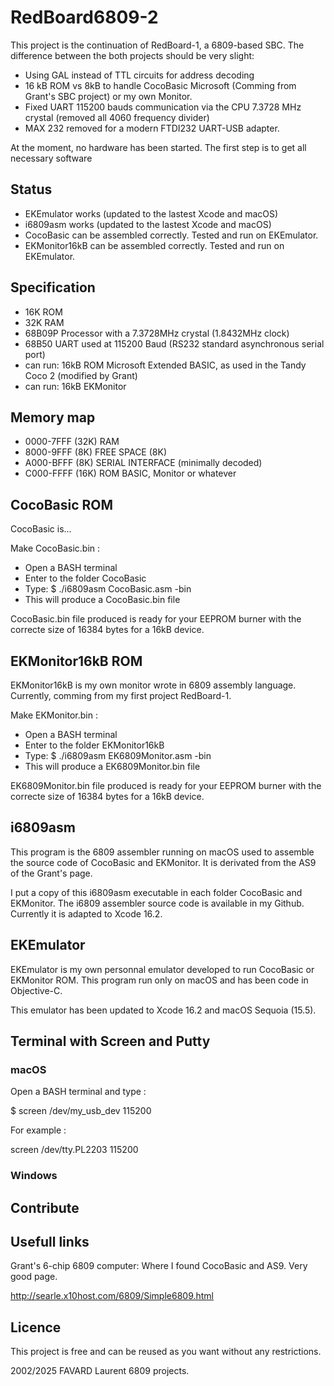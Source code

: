 # RedBoard6809-2

This project is the continuation of RedBoard-1, a 6809-based SBC. The difference between the both projects should be very slight:

- Using GAL instead of TTL circuits for address decoding
- 16 kB ROM vs 8kB to handle CocoBasic Microsoft (Comming from Grant's SBC project) or my own Monitor.
- Fixed UART 115200 bauds communication via the CPU 7.3728 MHz crystal (removed all 4060 frequency divider)
- MAX 232 removed for a modern FTDI232 UART-USB adapter.

At the moment, no hardware has been started. The first step is to get all necessary software

## Status

- EKEmulator works (updated to the lastest Xcode and macOS)
- i6809asm works (updated to the lastest Xcode and macOS)
- CocoBasic can be assembled correctly. Tested and run on EKEmulator.
- EKMonitor16kB can be assembled correctly. Tested and run on EKEmulator.


## Specification

- 16K ROM
- 32K RAM
- 68B09P Processor with a 7.3728MHz crystal (1.8432MHz clock)
- 68B50 UART used at 115200 Baud (RS232 standard asynchronous serial port)
- can run: 16kB ROM Microsoft Extended BASIC, as used in the Tandy Coco 2 (modified by Grant)
- can run: 16kB EKMonitor

## Memory map

- 0000-7FFF     (32K)   RAM
- 8000-9FFF     (8K)    FREE SPACE (8K)
- A000-BFFF     (8K)    SERIAL INTERFACE (minimally decoded)
- C000-FFFF     (16K)   ROM BASIC, Monitor or whatever

## CocoBasic ROM

CocoBasic is...

Make CocoBasic.bin :

- Open a BASH terminal 
- Enter to the folder CocoBasic
- Type: $ ./i6809asm CocoBasic.asm -bin
- This will produce a CocoBasic.bin file

CocoBasic.bin file produced is ready for your EEPROM burner with the correcte size of 16384 bytes for a 16kB device.

## EKMonitor16kB ROM

EKMonitor16kB is my own monitor wrote in 6809 assembly language. Currently, comming from my first project RedBoard-1.

Make EKMonitor.bin :

- Open a BASH terminal 
- Enter to the folder EKMonitor16kB
- Type: $ ./i6809asm EK6809Monitor.asm -bin
- This will produce a EK6809Monitor.bin file

EK6809Monitor.bin file produced is ready for your EEPROM burner with the correcte size of 16384 bytes for a 16kB device.

## i6809asm

This program is the 6809 assembler running on macOS used to assemble the source code of CocoBasic and EKMonitor. It is derivated from the AS9 of the Grant's page. 

I put a copy of this i6809asm executable in each folder CocoBasic and EKMonitor. The i6809 assembler source code is available in my Github. Currently it is adapted to Xcode 16.2.

## EKEmulator

EKEmulator is my own personnal emulator developed to run CocoBasic or EKMonitor ROM. This program run only on macOS and has been code in Objective-C.

This emulator has been updated to Xcode 16.2 and macOS Sequoia (15.5).

## Terminal with Screen and Putty

### macOS

Open a BASH terminal and type : 

$ screen /dev/my_usb_dev 115200

For example :

screen /dev/tty.PL2203 115200

### Windows



## Contribute

## Usefull links

Grant's 6-chip 6809 computer: Where I found CocoBasic and AS9. Very good page.

http://searle.x10host.com/6809/Simple6809.html


## Licence

This project is free and can be reused as you want without any restrictions.

2002/2025 FAVARD Laurent 6809 projects.

